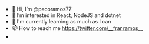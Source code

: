 - 👋 Hi, I’m @pacoramos77
- 👀 I’m interested in React, NodeJS and dotnet
- 🌱 I'm currently learning as much as I can
- 📫 How to reach me https://twitter.com/__franramos__
- 
